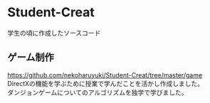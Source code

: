 # Student-Creat
学生の頃に作成したソースコード

## ゲーム制作  
https://github.com/nekoharuyuki/Student-Creat/tree/master/game  
DirectXの機能を学ぶために授業で学んだことを活かし作成しました。  
ダンジョンゲームについてのアルゴリズムを独学で学びました。  

